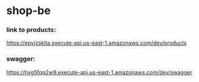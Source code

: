 # shop-be

### link to products:

https://epyjzsklta.execute-api.us-east-1.amazonaws.com/dev/products

### swagger: 

https://hxg5fqq2w9.execute-api.us-east-1.amazonaws.com/dev/swagger

